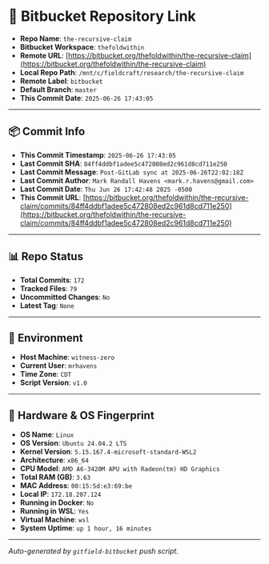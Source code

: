 # 🔗 Bitbucket Repository Link

- **Repo Name**: `the-recursive-claim`
- **Bitbucket Workspace**: `thefoldwithin`
- **Remote URL**: [https://bitbucket.org/thefoldwithin/the-recursive-claim](https://bitbucket.org/thefoldwithin/the-recursive-claim)
- **Local Repo Path**: `/mnt/c/fieldcraft/research/the-recursive-claim`
- **Remote Label**: `bitbucket`
- **Default Branch**: `master`
- **This Commit Date**: `2025-06-26 17:43:05`

---

## 📦 Commit Info

- **This Commit Timestamp**: `2025-06-26 17:43:05`
- **Last Commit SHA**: `84ff4ddbf1adee5c472808ed2c961d8cd711e250`
- **Last Commit Message**: `Post-GitLab sync at 2025-06-26T22:02:18Z`
- **Last Commit Author**: `Mark Randall Havens <mark.r.havens@gmail.com>`
- **Last Commit Date**: `Thu Jun 26 17:42:48 2025 -0500`
- **This Commit URL**: [https://bitbucket.org/thefoldwithin/the-recursive-claim/commits/84ff4ddbf1adee5c472808ed2c961d8cd711e250](https://bitbucket.org/thefoldwithin/the-recursive-claim/commits/84ff4ddbf1adee5c472808ed2c961d8cd711e250)

---

## 📊 Repo Status

- **Total Commits**: `172`
- **Tracked Files**: `79`
- **Uncommitted Changes**: `No`
- **Latest Tag**: `None`

---

## 🧭 Environment

- **Host Machine**: `witness-zero`
- **Current User**: `mrhavens`
- **Time Zone**: `CDT`
- **Script Version**: `v1.0`

---

## 🧬 Hardware & OS Fingerprint

- **OS Name**: `Linux`
- **OS Version**: `Ubuntu 24.04.2 LTS`
- **Kernel Version**: `5.15.167.4-microsoft-standard-WSL2`
- **Architecture**: `x86_64`
- **CPU Model**: `AMD A6-3420M APU with Radeon(tm) HD Graphics`
- **Total RAM (GB)**: `3.63`
- **MAC Address**: `00:15:5d:e3:69:be`
- **Local IP**: `172.18.207.124`
- **Running in Docker**: `No`
- **Running in WSL**: `Yes`
- **Virtual Machine**: `wsl`
- **System Uptime**: `up 1 hour, 16 minutes`

---

_Auto-generated by `gitfield-bitbucket` push script._
